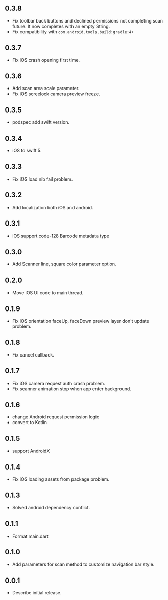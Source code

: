## 0.3.8

* Fix toolbar back buttons and declined permissions not completing scan future. It now completes with an empty String.
* Fix compatibility with `com.android.tools.build:gradle:4+`

## 0.3.7

* Fix iOS crash opening first time.

## 0.3.6

* Add scan area scale parameter.
* Fix iOS screelock camera preview freeze. 

## 0.3.5

* podspec add swift version.

## 0.3.4

* iOS to swift 5.

## 0.3.3

* Fix iOS load nib fail problem. 

## 0.3.2

* Add localization both iOS and android. 

## 0.3.1

* iOS support code-128 Barcode metadata type

## 0.3.0

* Add Scanner line, square color parameter option.

## 0.2.0

* Move iOS UI code to main thread.

## 0.1.9

* Fix iOS orientation faceUp, faceDown preview layer don't update problem.

## 0.1.8

* Fix cancel callback.

## 0.1.7

* Fix iOS camera request auth crash problem.
* Fix scanner animation stop when app enter background.

## 0.1.6

* change Android request permission logic
* convert to Kotlin

## 0.1.5

* support AndroidX

## 0.1.4

* Fix iOS loading assets from package problem.

## 0.1.3

*  Solved android dependency conflict.

## 0.1.1

*  Format main.dart

## 0.1.0

*  Add parameters for scan method to customize navigation bar style.

## 0.0.1

*  Describe initial release.
